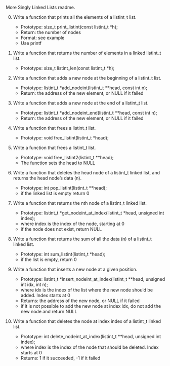 More Singly Linked Lists readme.

0. Write a function that prints all the elements of a listint_t list.
	* Prototype: size_t print_listint(const listint_t *h);
	* Return: the number of nodes
	* Format: see example
	* Use printf

1. Write a function that returns the number of elements in a linked listint_t list.
	* Prototype: size_t listint_len(const listint_t *h);

2. Write a function that adds a new node at the beginning of a listint_t list.
	* Prototype: listint_t *add_nodeint(listint_t **head, const int n);
	* Return: the address of the new element, or NULL if it failed

3. Write a function that adds a new node at the end of a listint_t list.
	* Prototype: listint_t *add_nodeint_end(listint_t **head, const int n);
	* Return: the address of the new element, or NULL if it failed

4. Write a function that frees a listint_t list.
	* Prototype: void free_listint(listint_t *head);

5. Write a function that frees a listint_t list.
	* Prototype: void free_listint2(listint_t **head);
	* The function sets the head to NULL

6. Write a function that deletes the head node of a listint_t linked list, and returns the head node’s data (n).
	* Prototype: int pop_listint(listint_t **head);
	* if the linked list is empty return 0

7. Write a function that returns the nth node of a listint_t linked list.
	* Prototype: listint_t *get_nodeint_at_index(listint_t *head, unsigned int index);
	* where index is the index of the node, starting at 0
	* if the node does not exist, return NULL

8. Write a function that returns the sum of all the data (n) of a listint_t linked list.
	* Prototype: int sum_listint(listint_t *head);
	* if the list is empty, return 0

9. Write a function that inserts a new node at a given position.
	* Prototype: listint_t *insert_nodeint_at_index(listint_t **head, unsigned int idx, int n);
	* where idx is the index of the list where the new node should be added. Index starts at 0
	* Returns: the address of the new node, or NULL if it failed
	* if it is not possible to add the new node at index idx, do not add the new node and return NULL

10. Write a function that deletes the node at index index of a listint_t linked list.
	* Prototype: int delete_nodeint_at_index(listint_t **head, unsigned int index);
	* where index is the index of the node that should be deleted. Index starts at 0
	* Returns: 1 if it succeeded, -1 if it failed
